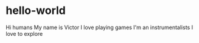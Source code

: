 # hello-world

Hi humans 
    My name is Victor I love playing games I'm an instrumentalists
I love to explore

